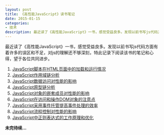 ```yaml
---
layout: post
title: 《高性能JavaScript》读书笔记
date: 2015-01-15
categories:
- 技术
description: 最近读了《高性能JavaScript》一书，感觉受益良多。发现以前书写js代码方面有着许多的误区和不足，对js的理解还不够深刻，特此记录下阅读该书的笔记和心得，望于各位共同进步。
---
```


最近读了《高性能JavaScript》一书，感觉受益良多。发现以前书写js代码方面有着许多的误区和不足，对js的理解还不够深刻，特此记录下阅读该书的笔记和心得，望于各位共同进步。

1. [JavaScript脚本在HTML页面中的加载和运行情况](loading_and_execution.html)
2. [JavaScript作用域链分析](scope_chains.html)
3. [JavaScript数据访问对性能的影响](data_access.html)
4. [JavaScript原型链分析](prototype_chains.html)
5. [JavaScript对象的嵌套成员对性能的影响](nested_members.html)
6. [JavaScript在访问和操作DOM对象的注意点](dom_scripting.html)
7. [JavaScript采用事件托管提高事件处理的效率](event_delegation.html)
8. [JavaScript流程控制对性能的影响](algorithms_and_flow_control.html)
9. [JavaScript中正则表达式的工作原理和优化](regular_expression_optimization.html)

__未完待续...__
